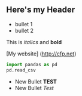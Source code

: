 ## Here's my Header

* bullet 1
* bullet 2

This is *italics* and **bold**

[My website] (http://cfp.net)

```python
import pandas as pd
pd.read_csv
```
* New Bullet **TEST**
* New Bullet *Test*
